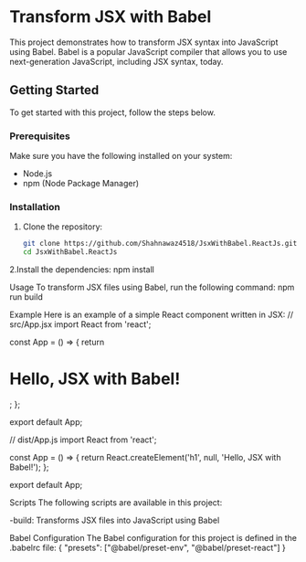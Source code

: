 # Transform JSX with Babel

This project demonstrates how to transform JSX syntax into JavaScript using Babel. Babel is a popular JavaScript compiler that allows you to use next-generation JavaScript, including JSX syntax, today.

## Getting Started

To get started with this project, follow the steps below.

### Prerequisites

Make sure you have the following installed on your system:

- Node.js
- npm (Node Package Manager)

### Installation

1. Clone the repository:
   ```sh
   git clone https://github.com/Shahnawaz4518/JsxWithBabel.ReactJs.git
   cd JsxWithBabel.ReactJs

2.Install the dependencies:
   npm install

Usage
To transform JSX files using Babel, run the following command:
npm run build

Example
Here is an example of a simple React component written in JSX:
// src/App.jsx
import React from 'react';

const App = () => {
  return <h1>Hello, JSX with Babel!</h1>;
};

export default App;

// dist/App.js
import React from 'react';

const App = () => {
  return React.createElement('h1', null, 'Hello, JSX with Babel!');
};

export default App;

Scripts
The following scripts are available in this project:

-build: Transforms JSX files into JavaScript using Babel

Babel Configuration
The Babel configuration for this project is defined in the .babelrc file:
{
  "presets": ["@babel/preset-env", "@babel/preset-react"]
}

